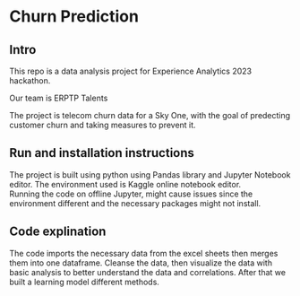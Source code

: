 # Churn Prediction

## Intro

This repo is a data analysis project for Experience Analytics 2023 hackathon.

Our team is ERPTP Talents

The project is telecom churn data for a Sky One, with the goal of predecting customer churn and taking measures to prevent it.

## Run and installation instructions

The project is built using python using Pandas library and Jupyter Notebook editor. The environment used is Kaggle online notebook editor.  
Running the code on offline Jupyter, might cause issues since the environment different and the necessary packages might not install.

## Code explination

The code imports the necessary data from the excel sheets then merges them into one dataframe. Cleanse the data, then visualize the data with basic analysis to better understand the data and correlations. After that we built a learning model different methods.
